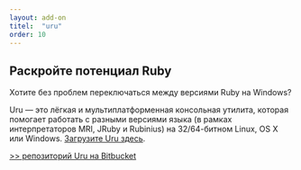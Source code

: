 ```yaml
---
layout: add-on
titel:  "uru"
order: 10
---
```

## Раскройте потенциал Ruby

Хотите без проблем переключаться между версиями Ruby на Windows?

Uru — это лёгкая и мультиплатформенная консольная утилита, которая помогает работать с разными версиями языка
(в рамках интерпретаторов MRI, JRuby и Rubinius) на 32/64-битном Linux, OS X или Windows. 
[Загрузите Uru здесь](https://bitbucket.org/jonforums/uru/wiki/Downloads).

[>> репозиторий Uru на Bitbucket](https://bitbucket.org/jonforums/uru)
